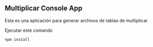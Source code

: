 ## Multiplicar Console App

Esta es una aplicación para generar archivos de tablas de multiplicar

Ejecutar este comando 

```
npm install 
```